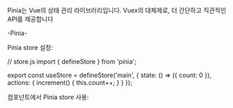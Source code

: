 Pinia는 Vue의 상태 관리 라이브러리입니다. Vuex의 대체제로, 더 간단하고 직관적인 API를 제공합니다

-Pinia-

Pinia store 설정:

// store.js
import { defineStore } from 'pinia';

export const useStore = defineStore('main', {
state: () => ({
count: 0
}),
actions: {
increment() {
this.count++;
}
}
});

컴포넌트에서 Pinia store 사용:

<template>
  <div>
    <p>{{ count }}</p>
    <button @click="increment">Increment</button>
  </div>
</template>

<script>
import { useStore } from './store';

export default {
  setup() {
    const store = useStore();

    return {
      count: store.count,
      increment: store.increment
    };
  }
}
</script>
